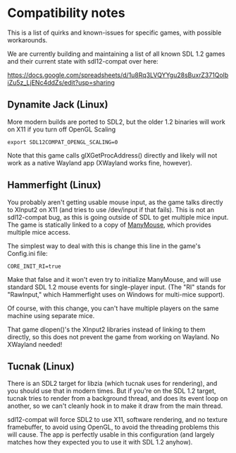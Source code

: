 # Compatibility notes

This is a list of quirks and known-issues for specific games, with possible
workarounds.

We are currently building and maintaining a list of all known SDL 1.2 games
and their current state with sdl12-compat over here:

https://docs.google.com/spreadsheets/d/1u8Rq3LVQYYgu28sBuxrZ371QolbiZu5z_LjENc4ddZs/edit?usp=sharing



## Dynamite Jack (Linux)

More modern builds are ported to SDL2, but the older 1.2 binaries will work
on X11 if you turn off OpenGL Scaling

    export SDL12COMPAT_OPENGL_SCALING=0

Note that this game calls glXGetProcAddress() directly and likely will not
work as a native Wayland app (XWayland works fine, however).


## Hammerfight (Linux)

You probably aren't getting usable mouse input, as the game talks directly to
XInput2 on X11 (and tries to use /dev/input if that fails). This is not an
sdl12-compat bug, as this is going outside of SDL to get multiple mice
input. The game is statically linked to a copy of [ManyMouse](https://icculus.org/manymouse/),
which provides multiple mice access.


The simplest way to deal with this is change this line in the game's
Config.ini file:

    CORE_INIT_RI=true

Make that false and it won't even try to initialize ManyMouse, and will use
standard SDL 1.2 mouse events for single-player input. (The "RI" stands for
"RawInput," which Hammerfight uses on Windows for multi-mice support).

Of course, with this change, you can't have multiple players on the same
machine using separate mice.

That game dlopen()'s the XInput2 libraries instead of linking to them
directly, so this does not prevent the game from working on Wayland. No
XWayland needed!


## Tucnak (Linux)

There is an SDL2 target for libzia (which tucnak uses for rendering), and you
should use that in modern times. But if you're on the SDL 1.2 target,
tucnak tries to render from a background thread, and does its event loop on
another, so we can't cleanly hook in to make it draw from the main thread.

sdl12-compat will force SDL2 to use X11, software rendering, and no texture
framebuffer, to avoid using OpenGL, to avoid the threading problems this
will cause. The app is perfectly usable in this configuration (and largely
matches how they expected you to use it with SDL 1.2 anyhow).


